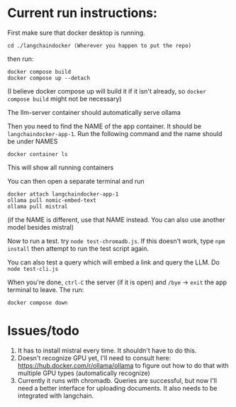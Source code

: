 # Current run instructions:
First make sure that docker desktop is running.

```
cd ./langchaindocker (Wherever you happen to put the repo)
```

then run:
```
docker compose build
docker compose up --detach
````
(I believe docker compose up will build it if it isn't already, so ```docker compose build``` might not be necessary)

The llm-server container should automatically serve ollama

Then you need to find the NAME of the app container. It should be ```langchaindocker-app-1```. Run the following command and the name should be under NAMES

```
docker container ls
```
This will show all running containers

You can then open a separate terminal and run
```
docker attach langchaindocker-app-1
ollama pull nomic-embed-text
ollama pull mistral
```
(if the NAME is different, use that NAME instead. You can also use another model besides mistral)

Now to run a test. try ```node test-chromadb.js```. If this doesn't work, type ```npm install``` then attempt to run the test script again.

You can also test a query which will embed a link and query the LLM. Do ```node test-cli.js```

When you're done, ```ctrl-C``` the server (if it is open) and ```/bye``` -> ```exit``` the app terminal to leave. The run:
```
docker compose down
```

# Issues/todo
1. It has to install mistral every time. It shouldn't have to do this.
2. Doesn't recognize GPU yet, I'll need to consult here: https://hub.docker.com/r/ollama/ollama to figure out how to do that with multiple GPU types (automatically recognize)
3. Currently it runs with chromadb. Queries are successful, but now I'll need a better interface for uploading documents. It also needs to be integrated with langchain.